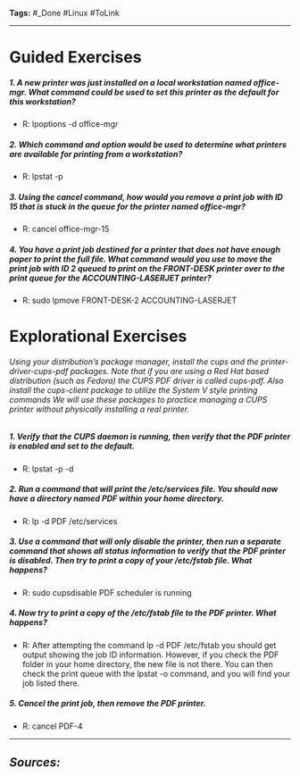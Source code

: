 **Tags:** #_Done 
#Linux  #ToLink 
- - -
# Guided Exercises
##### 1. A new printer was just installed on a local workstation named office-mgr. What command could be used to set this printer as the default for this workstation?
- R: lpoptions -d office-mgr
##### 2. Which command and option would be used to determine what printers are available for printing from a workstation?
- R: lpstat -p
##### 3. Using the cancel command, how would you remove a print job with ID 15 that is stuck in the queue for the printer named office-mgr?
- R:  cancel office-mgr-15
##### 4. You have a print job destined for a printer that does not have enough paper to print the full file. What command would you use to move the print job with ID 2 queued to print on the FRONT-DESK printer over to the print queue for the ACCOUNTING-LASERJET printer?
- R:   sudo lpmove FRONT-DESK-2 ACCOUNTING-LASERJET

# Explorational Exercises
###### Using your distribution’s package manager, install the cups and the printer-driver-cups-pdf packages. Note that if you are using a Red Hat based distribution (such as Fedora) the CUPS PDF driver is called cups-pdf. Also install the cups-client package to utilize the System V style printing commands We will use these packages to practice managing a CUPS printer without physically installing a real printer.
##### 1. Verify that the CUPS daemon is running, then verify that the PDF printer is enabled and set to the default.
 - R:  lpstat -p -d
##### 2. Run a command that will print the /etc/services file. You should now have a directory named PDF within your home directory.
- R:  lp -d PDF /etc/services
##### 3. Use a command that will only disable the printer, then run a separate command that shows all status information to verify that the PDF printer is disabled. Then try to print a copy of your /etc/fstab file. What happens?
- R:  sudo cupsdisable PDF
 scheduler is running
##### 4. Now try to print a copy of the /etc/fstab file to the PDF printer. What happens?
- R: After attempting the command lp -d PDF /etc/fstab you should get output showing the job ID information. However, if you check the PDF folder in your home directory, the new file is not there. You can then check the print queue with the lpstat -o command, and you will find your job listed there.
##### 5. Cancel the print job, then remove the PDF printer.
- R:  cancel PDF-4

- - - 
## ***Sources:***